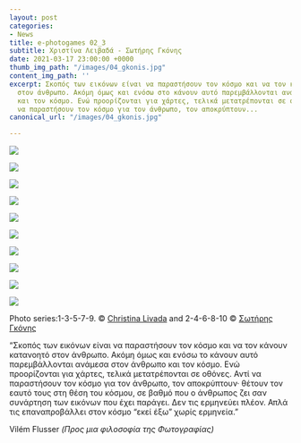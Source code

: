 ```yaml
---
layout: post
categories:
- News
title: e-photogames 02_3
subtitle: Χριστίνα Λειβαδά - Σωτήρης Γκόνης
date: 2021-03-17 23:00:00 +0000
thumb_img_path: "/images/04_gkonis.jpg"
content_img_path: ''
excerpt: Σκοπός των εικόνων είναι να παραστήσουν τον κόσμο και να τον κάνουν κατανοητό
  στον άνθρωπο. Ακόμη όμως και ενόσω στο κάνουν αυτό παρεμβάλλονται ανάμεσα στον άνθρωπο
  και τον κόσμο. Ενώ προορίζονται για χάρτες, τελικά μετατρέπονται σε οθόνες. Αντί
  να παραστήσουν τον κόσμο για τον άνθρωπο, τον αποκρύπτουν...
canonical_url: "/images/04_gkonis.jpg"

---
```

![](/images/01_livada.jpg)

![](/images/02_gkonis.jpg)

![](/images/03_livada.jpg)

![](/images/04_gkonis.jpg)

![](/images/05_livada.jpg)

![](/images/06_gkonis.jpg)

![](/images/07_livada.jpg)

![](/images/08_gkonis.jpg)

![](/images/09_livada.jpg)

![](/images/10_gkonis.jpg)

Photo series:1-3-5-7-9. © <a href="https://www.facebook.com/christina.livada" target="blank">Christina Livada</a> and  2-4-6-8-10 © <a href="https://www.facebook.com/profile.php?id=550912249" target="blank">Σωτήρης Γκόνης</a>

“Σκοπός των εικόνων είναι να παραστήσουν τον κόσμο και να τον κάνουν κατανοητό στον άνθρωπο. Ακόμη όμως και ενόσω το κάνουν αυτό παρεμβάλλονται ανάμεσα στον άνθρωπο και τον κόσμο. Ενώ προορίζονται για χάρτες, τελικά μετατρέπονται σε οθόνες. Αντί να παραστήσουν τον κόσμο για τον άνθρωπο, τον αποκρύπτουν· θέτουν τον εαυτό τους στη θέση του κόσμου, σε βαθμό που ο άνθρωπος ζει σαν συνάρτηση των εικόνων που έχει παράγει. Δεν τις ερμηνεύει πλέον. Απλά τις επαναπροβάλλει στον κόσμο “εκεί έξω” χωρίς ερμηνεία.”

Vilém Flusser _(Προς μια φιλοσοφία της Φωτογραφίας)_